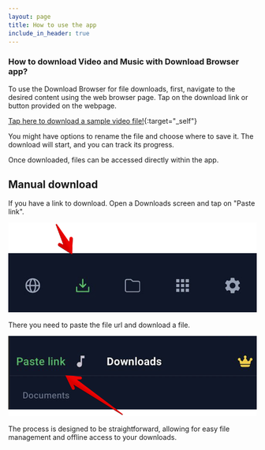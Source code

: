 ```yaml
---
layout: page
title: How to use the app
include_in_header: true
---
```


### How to download Video and Music with Download Browser app?

To use the Download Browser for file downloads, first, navigate to the desired content using the web browser page. Tap on the download link or button provided on the webpage.

[Tap here to download a sample video file!](big_buck_bunny_360p_1mb.mp4){:target="_self"}

You might have options to rename the file and choose where to save it. The download will start, and you can track its progress.

Once downloaded, files can be accessed directly within the app.

## Manual download

If you have a link to download. Open a Downloads screen and tap on "Paste link".

![open downloads](https://raw.githubusercontent.com/downloadbrowser/web/master/assets/images/howto-1.png)


There you need to paste the file url and download a file.

![paste link](https://raw.githubusercontent.com/downloadbrowser/web/master/assets/images/howto-2.png)

The process is designed to be straightforward, allowing for easy file management and offline access to your downloads.
